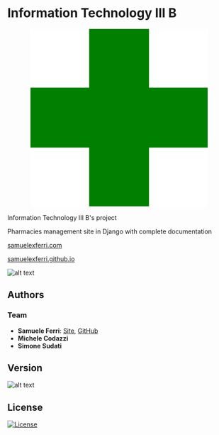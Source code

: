 # Information Technology III B

<p align="center">
<img src="https://github.com/samuelexferri/info-3b/blob/master/images/croce.png" width="400">
</p>

Information Technology III B's project

Pharmacies management site in Django with complete documentation

[samuelexferri.com](https://samuelexferri.com)

[samuelexferri.github.io](https://samuelexferri.github.io)

![alt text](https://img.shields.io/badge/Language-Italian-infomrmational?style=for-the-badge)

## Authors

### Team

-   **Samuele Ferri**: [Site](https://samuelexferri.com), [GitHub](https://github.com/samuelexferri)
-   **Michele Codazzi**
-   **Simone Sudati**

## Version

![alt text](https://img.shields.io/badge/Version-0.0.1-blue.svg?style=for-the-badge)

## License

[![License](https://img.shields.io/badge/License-MIT_License-blue.svg?style=for-the-badge)](https://badges.mit-license.org)
